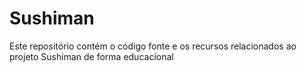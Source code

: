 # Sushiman
Este repositório contém o código fonte e os recursos relacionados ao projeto Sushiman de forma educacional

